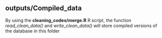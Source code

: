 ## **outputs/Compiled_data**

By using the **cleaning_codes/merge.R** R script, the function *read_clean_data()* and *write_clean_data()* will store compiled versions of the database in this folder